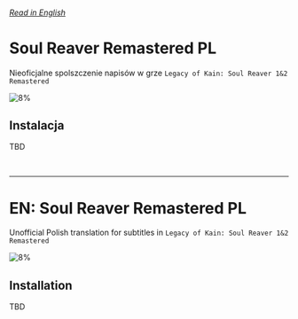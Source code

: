 ###### [Read in English](#en-soul-reaver-remastered-pl)

# Soul Reaver Remastered PL

Nieoficjalne spolszczenie napisów w grze `Legacy of Kain: Soul Reaver 1&2 Remastered`

![8%](https://progress-bar.xyz/8?width=150&title=Ukończono:)

## Instalacja

TBD

<br />

---

# EN: Soul Reaver Remastered PL
Unofficial Polish translation for subtitles in `Legacy of Kain: Soul Reaver 1&2 Remastered`

![8%](https://progress-bar.xyz/8?width=150&title=Completed:)

## Installation

TBD